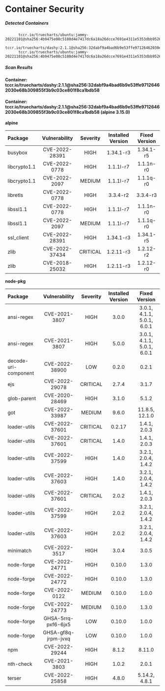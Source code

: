 # Container Security

##### Detected Containers

          tccr.io/truecharts/ubuntu:jammy-20221101@sha256:4b9475e08c5180d4e7417dc6a18a26dcce7691e4311e5353dbb952645c5ff43f
          tccr.io/truecharts/dashy:2.1.1@sha256:32dabf9a4bad6b9e53ffe97126462030e68b309855f3b9c03ce801f8ca1bdb58
          tccr.io/truecharts/ubuntu:jammy-20221101@sha256:4b9475e08c5180d4e7417dc6a18a26dcce7691e4311e5353dbb952645c5ff43f

##### Scan Results

**Container: tccr.io/truecharts/dashy:2.1.1@sha256:32dabf9a4bad6b9e53ffe97126462030e68b309855f3b9c03ce801f8ca1bdb58**

#### Container: tccr.io/truecharts/dashy:2.1.1@sha256:32dabf9a4bad6b9e53ffe97126462030e68b309855f3b9c03ce801f8ca1bdb58 (alpine 3.15.0)
    

**alpine**

      
| Package         |    Vulnerability   |   Severity  |  Installed Version | Fixed Version |
|:----------------|:------------------:|:-----------:|:------------------:|:-------------:|
| busybox         |    CVE-2022-28391   |   HIGH  |  1.34.1-r3 | 1.34.1-r5 |
| libcrypto1.1         |    CVE-2022-0778   |   HIGH  |  1.1.1l-r7 | 1.1.1n-r0 |
| libcrypto1.1         |    CVE-2022-2097   |   MEDIUM  |  1.1.1l-r7 | 1.1.1q-r0 |
| libretls         |    CVE-2022-0778   |   HIGH  |  3.3.4-r2 | 3.3.4-r3 |
| libssl1.1         |    CVE-2022-0778   |   HIGH  |  1.1.1l-r7 | 1.1.1n-r0 |
| libssl1.1         |    CVE-2022-2097   |   MEDIUM  |  1.1.1l-r7 | 1.1.1q-r0 |
| ssl_client         |    CVE-2022-28391   |   HIGH  |  1.34.1-r3 | 1.34.1-r5 |
| zlib         |    CVE-2022-37434   |   CRITICAL  |  1.2.11-r3 | 1.2.12-r2 |
| zlib         |    CVE-2018-25032   |   HIGH  |  1.2.11-r3 | 1.2.12-r0 |

**node-pkg**

      
| Package         |    Vulnerability   |   Severity  |  Installed Version | Fixed Version |
|:----------------|:------------------:|:-----------:|:------------------:|:-------------:|
| ansi-regex         |    CVE-2021-3807   |   HIGH  |  3.0.0 | 3.0.1, 4.1.1, 5.0.1, 6.0.1 |
| ansi-regex         |    CVE-2021-3807   |   HIGH  |  5.0.0 | 3.0.1, 4.1.1, 5.0.1, 6.0.1 |
| decode-uri-component         |    CVE-2022-38900   |   LOW  |  0.2.0 | 0.2.1 |
| ejs         |    CVE-2022-29078   |   CRITICAL  |  2.7.4 | 3.1.7 |
| glob-parent         |    CVE-2020-28469   |   HIGH  |  3.1.0 | 5.1.2 |
| got         |    CVE-2022-33987   |   MEDIUM  |  9.6.0 | 11.8.5, 12.1.0 |
| loader-utils         |    CVE-2022-37601   |   CRITICAL  |  0.2.17 | 1.4.1, 2.0.3 |
| loader-utils         |    CVE-2022-37601   |   CRITICAL  |  1.4.0 | 1.4.1, 2.0.3 |
| loader-utils         |    CVE-2022-37599   |   HIGH  |  1.4.0 | 3.2.1, 2.0.4, 1.4.2 |
| loader-utils         |    CVE-2022-37603   |   HIGH  |  1.4.0 | 3.2.1, 2.0.4, 1.4.2 |
| loader-utils         |    CVE-2022-37601   |   CRITICAL  |  2.0.2 | 1.4.1, 2.0.3 |
| loader-utils         |    CVE-2022-37599   |   HIGH  |  2.0.2 | 3.2.1, 2.0.4, 1.4.2 |
| loader-utils         |    CVE-2022-37603   |   HIGH  |  2.0.2 | 3.2.1, 2.0.4, 1.4.2 |
| minimatch         |    CVE-2022-3517   |   HIGH  |  3.0.4 | 3.0.5 |
| node-forge         |    CVE-2022-24771   |   HIGH  |  0.10.0 | 1.3.0 |
| node-forge         |    CVE-2022-24772   |   HIGH  |  0.10.0 | 1.3.0 |
| node-forge         |    CVE-2022-0122   |   MEDIUM  |  0.10.0 | 1.0.0 |
| node-forge         |    CVE-2022-24773   |   MEDIUM  |  0.10.0 | 1.3.0 |
| node-forge         |    GHSA-5rrq-pxf6-6jx5   |   LOW  |  0.10.0 | 1.0.0 |
| node-forge         |    GHSA-gf8q-jrpm-jvxq   |   LOW  |  0.10.0 | 1.0.0 |
| npm         |    CVE-2022-29244   |   HIGH  |  8.1.2 | 8.11.0 |
| nth-check         |    CVE-2021-3803   |   HIGH  |  1.0.2 | 2.0.1 |
| terser         |    CVE-2022-25858   |   HIGH  |  4.8.0 | 5.14.2, 4.8.1 |

